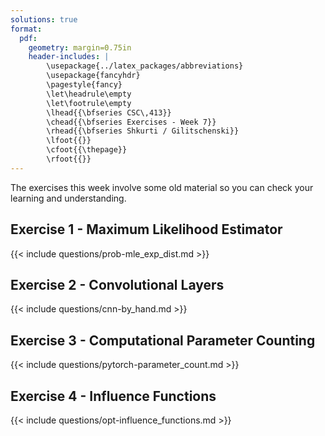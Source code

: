 ```yaml
---
solutions: true
format:
  pdf:
    geometry: margin=0.75in
    header-includes: |
        \usepackage{../latex_packages/abbreviations}
        \usepackage{fancyhdr}
        \pagestyle{fancy}
        \let\headrule\empty
        \let\footrule\empty
        \lhead{{\bfseries CSC\,413}}
        \chead{{\bfseries Exercises - Week 7}}
        \rhead{{\bfseries Shkurti / Gilitschenski}}
        \lfoot{{}}
        \cfoot{{\thepage}}
        \rfoot{{}}
---
```


The exercises this week involve some old material so you can check your learning and understanding.

## Exercise 1 - Maximum Likelihood Estimator
{{< include questions/prob-mle_exp_dist.md >}}

<!-- This exercise is from week 4 -->
## Exercise 2 - Convolutional Layers
{{< include questions/cnn-by_hand.md >}}

## Exercise 3 - Computational Parameter Counting
{{< include questions/pytorch-parameter_count.md >}}

## Exercise 4 - Influence Functions
{{< include questions/opt-influence_functions.md >}}